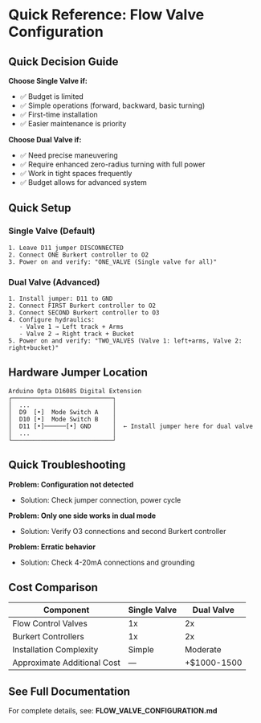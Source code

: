 # Quick Reference: Flow Valve Configuration

## Quick Decision Guide

**Choose Single Valve if:**
- ✅ Budget is limited
- ✅ Simple operations (forward, backward, basic turning)
- ✅ First-time installation
- ✅ Easier maintenance is priority

**Choose Dual Valve if:**
- ✅ Need precise maneuvering
- ✅ Require enhanced zero-radius turning with full power
- ✅ Work in tight spaces frequently
- ✅ Budget allows for advanced system

## Quick Setup

### Single Valve (Default)
```
1. Leave D11 jumper DISCONNECTED
2. Connect ONE Burkert controller to O2
3. Power on and verify: "ONE_VALVE (Single valve for all)"
```

### Dual Valve (Advanced)
```
1. Install jumper: D11 to GND
2. Connect FIRST Burkert controller to O2
3. Connect SECOND Burkert controller to O3
4. Configure hydraulics:
   - Valve 1 → Left track + Arms
   - Valve 2 → Right track + Bucket
5. Power on and verify: "TWO_VALVES (Valve 1: left+arms, Valve 2: right+bucket)"
```

## Hardware Jumper Location

```
Arduino Opta D1608S Digital Extension
┌────────────────────────────┐
│  ...                       │
│  D9  [•]  Mode Switch A    │
│  D10 [•]  Mode Switch B    │
│  D11 [•]──────[•] GND      │  ← Install jumper here for dual valve
│  ...                       │
└────────────────────────────┘
```

## Quick Troubleshooting

**Problem: Configuration not detected**
- Solution: Check jumper connection, power cycle

**Problem: Only one side works in dual mode**
- Solution: Verify O3 connections and second Burkert controller

**Problem: Erratic behavior**
- Solution: Check 4-20mA connections and grounding

## Cost Comparison

| Component | Single Valve | Dual Valve |
|-----------|--------------|------------|
| Flow Control Valves | 1x | 2x |
| Burkert Controllers | 1x | 2x |
| Installation Complexity | Simple | Moderate |
| Approximate Additional Cost | — | +$1000-1500 |

## See Full Documentation

For complete details, see: **FLOW_VALVE_CONFIGURATION.md**
